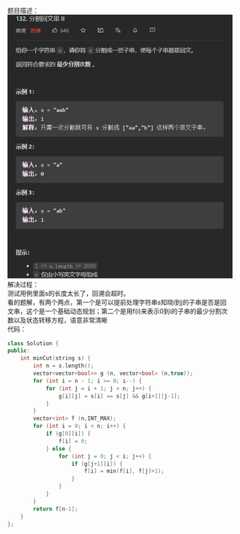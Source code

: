题目描述：  
![image](/algorithmn/dynamic_programming/image/image45.png)  
解决过程：  
测试用例里面s的长度太长了，回溯会超时。  
看的题解，有两个两点，第一个是可以提前处理字符串s知晓i到j的子串是否是回文串，这个是一个基础动态规划；第二个是用f(i)来表示0到i的子串的最少分割次数以及状态转移方程，语意非常清晰  
代码：  
```cpp
class Solution {
public:
    int minCut(string s) {
        int n = s.length();
        vector<vector<bool>> g (n, vector<bool> (n,true));
        for (int i = n - 1; i >= 0; i--) {
            for (int j = i + 1; j < n; j++) {
                g[i][j] = s[i] == s[j] && g[i+1][j-1];
            }
        }
        vector<int> f (n,INT_MAX);
        for (int i = 0; i < n; i++) {
            if (g[0][i]) {
                f[i] = 0;
            } else {
                for (int j = 0; j < i; j++) {
                    if (g[j+1][i]) {
                        f[i] = min(f[i], f[j]+1);
                    }
                }
            }
        }
        return f[n-1];
    }
};
```